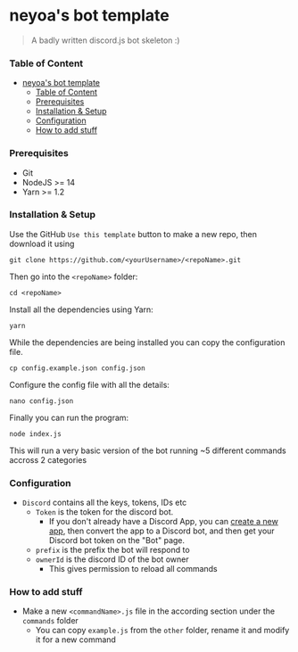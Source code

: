 # neyoa's bot template

> A badly written discord.js bot skeleton :)

### Table of Content

- [neyoa's bot template](#neyoas-bot-template)
    - [Table of Content](#table-of-content)
    - [Prerequisites](#prerequisites)
    - [Installation & Setup](#installation--setup)
    - [Configuration](#configuration)
    - [How to add stuff](#how-to-add-stuff)


### Prerequisites
- Git
- NodeJS >= 14
- Yarn >= 1.2


### Installation & Setup

Use the GitHub `Use this template` button to make a new repo, then download it using
```
git clone https://github.com/<yourUsername>/<repoName>.git
```
Then go into the `<repoName>` folder:
```
cd <repoName>
```
Install all the dependencies using Yarn:
```
yarn
```
While the dependencies are being installed you can copy the configuration file.
```
cp config.example.json config.json
```
Configure the config file with all the details:
```
nano config.json
```
Finally you can run the program:
```
node index.js
```
This will run a very basic version of the bot running ~5 different commands accross 2 categories

### Configuration


- `Discord` contains all the keys, tokens, IDs etc
    - `Token` is the token for the discord bot.
        - If you don't already have a Discord App, you can [create a new app](https://discord.com/developers), then convert the app to a Discord bot, and then get your Discord bot token on the "Bot" page.
    - `prefix` is the prefix the bot will respond to
    - `ownerId` is the discord ID of the bot owner
        - This gives permission to reload all commands


### How to add stuff

- Make a new `<commandName>.js` file in the according section under the `commands` folder
  - You can copy `example.js` from the `other` folder, rename it and modify it for a new command
